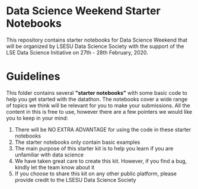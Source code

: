 # Data Science Weekend Starter Notebooks

This repository contains starter notebooks for Data Science Weekend that will be organized by LSESU Data Science Society with the support of the LSE Data Science Initiative on 27th - 28th February, 2020. 

# Guidelines

This folder contains several **"starter notebooks"** with some basic code to help you get started with the datathon. The notebooks cover a wide range of topics we think will be relevant for you to make your submissions. All the content in this is free to use, however there are a few pointers we would like you to keep in your mind:

1. There will be NO EXTRA ADVANTAGE for using the code in these starter notebooks
2. The starter notebooks only contain basic examples
3. The main purpose of this starter kit is to help you learn if you are unfamiliar with data science
4. We have taken great care to create this kit. However, if you find a bug, kindly let the team know about it
5. If you choose to share this kit on any other public platform, please provide credit to the LSESU Data Science Society
